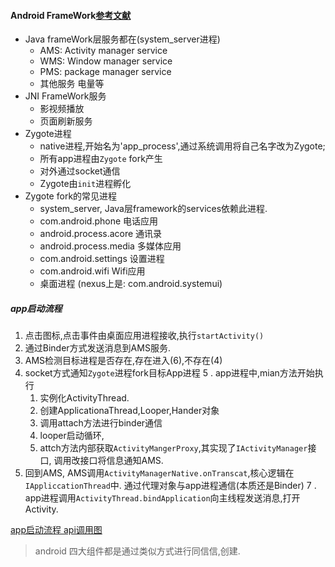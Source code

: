 #### Android FrameWork[参考文献](http://gityuan.com/2016/10/09/app-process-create-2/)
* Java frameWork层服务都在(system_server进程)
	* AMS: Activity manager service
	* WMS: Window manager service
	* PMS: package manager service
	* 其他服务 电量等
* JNI FrameWork服务
	* 影视频播放
	* 页面刷新服务
* Zygote进程
	* native进程,开始名为'app_process',通过系统调用将自己名字改为Zygote;
	* 所有app进程由`Zygote` fork产生
	* 对外通过socket通信
	* Zygote由`init`进程孵化
* Zygote fork的常见进程
	* system_server, Java层framework的services依赖此进程.
	* com.android.phone 电话应用
	* android.process.acore 通讯录
	* android.process.media 多媒体应用
	* com.android.settings 设置进程
	* com.android.wifi Wifi应用
	* 桌面进程 (nexus上是: com.android.systemui)

##### app启动流程

1. 点击图标,点击事件由桌面应用进程接收,执行`startActivity()`
2. 通过Binder方式发送消息到AMS服务.
3. AMS检测目标进程是否存在,存在进入(6),不存在(4)
4. socket方式通知`Zygote`进程fork目标App进程
5 . app进程中,mian方法开始执行
	1. 实例化ActivityThread.
	2. 创建ApplicationaThread,Looper,Hander对象
	3. 调用attach方法进行binder通信
	4. looper启动循环,
	5. attch方法内部获取`ActivityMangerProxy`,其实现了`IActivityManager`接口,
		调用改接口将信息通知AMS.
6. 回到AMS, AMS调用`ActivityManagerNative.onTranscat`,核心逻辑在`IAppliccationThread`中.
通过代理对象与app进程通信(本质还是Binder)
7 . app进程调用`ActivityThread.bindApplication`向主线程发送消息,打开Activity.

[app启动流程 api调用图](start_process.jpg)

> android 四大组件都是通过类似方式进行同信信,创建.
	